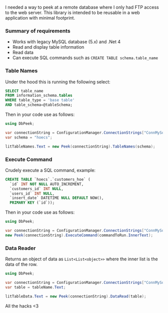 I needed a way to peek at a remote database where I only had FTP access to the web server. This library is intended to be reusable in a web application with minimal footprint.

### Summary of requirements

* Works with legacy MySQL database (5.x) and .Net 4
* Read and display table information
* Read data
* Can execute SQL commands such as `CREATE TABLE schema.table_name`

### Table Names

Under the hood this is running the following select:

```sql
SELECT table_name 
FROM information_schema.tables 
WHERE table_type = 'base table'
AND table_schema=@tableSchema;
```

Then in your code use as follows:

```c#
using DbPeek;

var connectionString = ConfigurationManager.ConnectionStrings["ConnMySql"].ConnectionString;
var schema = "hoecs";

litTableNames.Text = new Peek(connectionString).TableNames(schema);
```

### Execute Command

Crudely execute a SQL command, example:

```sql
CREATE TABLE `hoecs`.`customers_hoe` (
  `id` INT NOT NULL AUTO_INCREMENT,
  `customers_id` INT NULL,
  `users_id` INT NULL,
  `insert_date` DATETIME NULL DEFAULT NOW(),
  PRIMARY KEY (`id`));
```

Then in your code use as follows:

```c#
using DbPeek;

var connectionString = ConfigurationManager.ConnectionStrings["ConnMySql"].ConnectionString;
new Peek(connectionString).ExecuteCommand(commandToRun.InnerText);
```

### Data Reader

Returns an object of data as `List<List<object>>` where the inner list is the data of the row.

```c#
using DbPeek;

var connectionString = ConfigurationManager.ConnectionStrings["ConnMySql"].ConnectionString;
var table = tableName.Text;

litTableData.Text = new Peek(connectionString).DataRead(table);
```

All the hacks <3